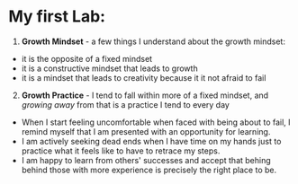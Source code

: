 # My first Lab:

1.  **Growth Mindset** - a few things I understand about the growth mindset:
  - it is the opposite of a fixed mindset
  - it is a constructive mindset that leads to growth
  - it is a mindset that leads to creativity because it it not afraid to fail
  
2.  **Growth Practice**  -  I tend to fall within more of a fixed mindset, and *growing away* from that is a practice I tend to every day
  - When I start feeling uncomfortable when faced with being about to fail, I remind myself that I am presented with an opportunity for learning.
  - I am actively seeking dead ends when I have time on my hands just to practice what it feels like to have to retrace my steps.
  - I am happy to learn from others' successes and accept that behing behind those with more experience is precisely the right place to be.
